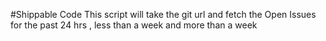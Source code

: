 #Shippable Code
This script will take the git url and fetch the Open Issues for the past 24 hrs , less than a week and more than a week


